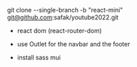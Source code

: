 git clone --single-branch -b "react-mini" git@github.com:safak/youtube2022.git

 - react dom (react-router-dom)

- use Outlet for the navbar and the footer

- install sass mui 
